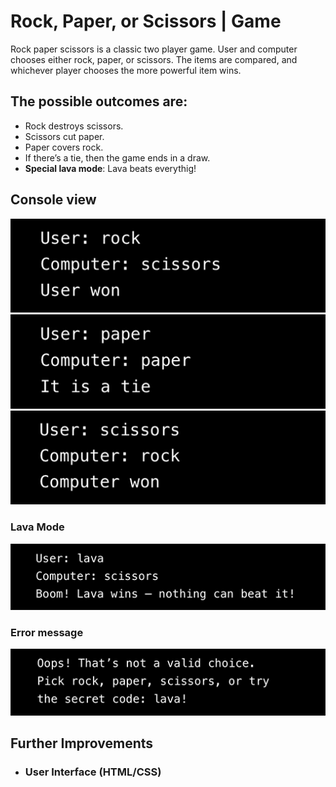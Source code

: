 # Rock, Paper, or Scissors | Game

Rock paper scissors is a classic two player game. User and computer chooses either rock, paper, or scissors. The items are compared, and whichever player chooses the more powerful item wins.

## The possible outcomes are:
- Rock destroys scissors.
- Scissors cut paper.
- Paper covers rock.
- If there’s a tie, then the game ends in a draw.
- **Special lava mode**: Lava beats everythig!

## Console view

![Rock, Paper, or Scissors | User Won Screenshot](images/screenshot1.png)
![Rock, Paper, or Scissors | Tie Screenshot](images/screenshot2.png)
![Rock, Paper, or Scissors | Computer Won Screenshot](images/screenshot3.png)

### Lava Mode
![Rock, Paper, or Scissors | Lava Mode Screenshot](images/screenshot4.png)

### Error message
![Rock, Paper, or Scissors | User Won Screenshot](images/screenshot5.png)

## Further Improvements

- ### User Interface (HTML/CSS)